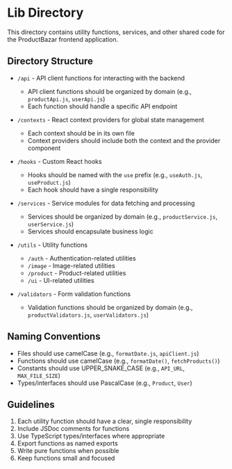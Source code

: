 # Lib Directory

This directory contains utility functions, services, and other shared code for the ProductBazar frontend application.

## Directory Structure

- `/api` - API client functions for interacting with the backend
  - API client functions should be organized by domain (e.g., `productApi.js`, `userApi.js`)
  - Each function should handle a specific API endpoint

- `/contexts` - React context providers for global state management
  - Each context should be in its own file
  - Context providers should include both the context and the provider component

- `/hooks` - Custom React hooks
  - Hooks should be named with the `use` prefix (e.g., `useAuth.js`, `useProduct.js`)
  - Each hook should have a single responsibility

- `/services` - Service modules for data fetching and processing
  - Services should be organized by domain (e.g., `productService.js`, `userService.js`)
  - Services should encapsulate business logic

- `/utils` - Utility functions
  - `/auth` - Authentication-related utilities
  - `/image` - Image-related utilities
  - `/product` - Product-related utilities
  - `/ui` - UI-related utilities

- `/validators` - Form validation functions
  - Validation functions should be organized by domain (e.g., `productValidators.js`, `userValidators.js`)

## Naming Conventions

- Files should use camelCase (e.g., `formatDate.js`, `apiClient.js`)
- Functions should use camelCase (e.g., `formatDate()`, `fetchProducts()`)
- Constants should use UPPER_SNAKE_CASE (e.g., `API_URL`, `MAX_FILE_SIZE`)
- Types/interfaces should use PascalCase (e.g., `Product`, `User`)

## Guidelines

1. Each utility function should have a clear, single responsibility
2. Include JSDoc comments for functions
3. Use TypeScript types/interfaces where appropriate
4. Export functions as named exports
5. Write pure functions when possible
6. Keep functions small and focused